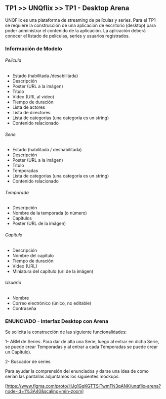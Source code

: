 ## TP1 >> UNQflix >> TP1 - Desktop Arena


UNQFlix es una plataforma de streaming de películas y series. Para el TP1 se requiere la construcción de una aplicación de escritorio (desktop) para poder administrar el contenido de la aplicación.
La aplicación deberá conocer el listado de películas, series y usuarios registrados.

### Información de Modelo

###### Película
- Estado (habilitada /desabilitada)
- Descripción
- Poster (URL a la imágen)
- Título
- Video (URL al video)
- Tiempo de duración
- Lista de actores
- Lista de directores
- Lista de categorías (una categoría es un string)
- Contenido relacionado

###### Serie
- Estado (habilitada / deshabilitada)
- Descripción
- Poster (URL a la imágen)
- Título
- Temporadas
- Lista de categorías (una categoría es un string)
- Contenido relacionado

###### Temporada
- Descripción
- Nombre de la temporada (o número)
- Capítulos
- Poster (URL de la imágen)

###### Capítulo
- Descripción
- Nombre del capítulo
- Tiempo de duración
- Video (URL)
- Miniatura del capítulo (url de la imágen)

###### Usuario
- Nombre
- Correo electrónico (único, no editable)
- Contraseña


### ENUNCIADO - Interfaz Desktop con Arena

Se solicita la construcción de las siguiente funcionalidades:

1- ABM de Series. Para dar de alta una Serie, luego al entrar en dicha Serie, se puede crear Temporadas y al entrar a cada Temporadas se puede crear un Capítulo).

2- Buscador de series

Para ayudar la comprensión del enunciados y darse una idea de como serían las pantallas adjuntamos los siguientes mockups:

[https://www.figma.com/proto/HJg1GqKGTTSlTwmFN3qANK/unqflix-arena?node-id=1%3A40&scaling=min-zoom]

